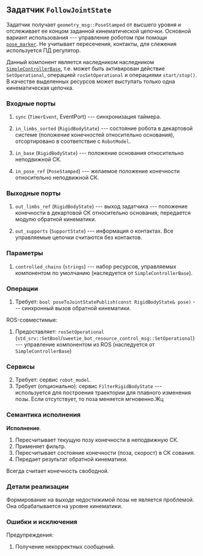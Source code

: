 Задатчик `FollowJointState`
----------------------------------------------------------------

Задатчик получает `geometry_msg::PoseStamped` от высшего уровня и отслеживает ее концом заданной кинематической цепочки.
Основной вариант использования --- управление роботом при помощи [`pose_marker`](ros-pose-marker). Не учитывает 
пересечения, контакты, для слежения используется ПД регулятор.

Данный компонент является наследником наследником [`SimpleControllerBase`](components-gait), т.е. может быть активирован 
действие `SetOperational`, операцией `rosSetOperational` и операциями `start/stop()`. В качестве выделенных ресурсов может 
выступать только одна кинематическая цепочка.

### Входные порты

1. `sync` (`TimerEvent`, EventPort) --- синхронизация таймера.

1. `in_limbs_sorted` (`RigidBodyState`) --- состояние робота в декартовой системе (положение конечностей относительно основания), отсортировано в соответствие с `RobotModel`.

1. `in_base` (`RigidBodyState`) --- положение основания относительно неподвижной СК.

1. `in_pose_ref` (`PoseStamped`) --- желаемое положение конечности относительно неподвижной СК.

### Выходные порты

1. `out_limbs_ref` (`RigidBodyState`) --- выход задатчика --- положение конечности в декартовой СК относительно основания, передается модулю обратной кинематики.

1. `out_supports` (`SupportState`) --- информация о контактах. Все управляемые цепочки считаются без контактов.

### Параметры

1. `controlled_chains` (`strings`) --- набор ресурсов, управляемых компонентом по умолчанию (наследуется от `SimpleControllerBase`).

### Операции

1. Требует: `bool poseToJointStatePublish(const RigidBodyState& pose)` --- синхронный вызов обратной кинематики. 

ROS-совместимые:
1. Предоставляет: `rosSetOperational` (`std_srv::SetBool`/`sweetie_bot_resource_control_msg::SetOperational`) --- управление компонентом из ROS (наследуется от `SimpleControllerBase`)

### Сервисы 

2. Требует: сервис `robot_model`.
2. Требует (опционально): сервис `FilterRigidBodyState` --- используется для построения траектории для плавного изменения позы. Если отсутствует, то поза меняется мгновенно.Жц

### Семантика исполнения

**Исполнение**. 
1. Пересчитывает текущую позу конечности в неподвижную СК.
2. Применяет фильтр.
3. Пересчитывает состояние конечности (поза, скорост)  в СК сования.
4. Передает результат обратной кинематики.

Всегда считает конечность свободной.

### Детали реализации

Формирование на выходе недостижимой позы не является проблемой. Она обрабатывается на уровне кинематики.

### Ошибки и исключения

Предупреждения:
1. Получение некорректных сообщений.
